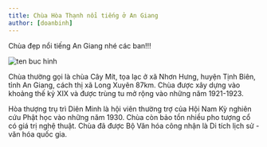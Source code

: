 ```yaml
---
title: Chùa Hòa Thạnh nổi tiếng ở An Giang
author: [doanbinh]
---
```


Chùa đẹp nổi tiếng An Giang nhé các ban!!!

![ten buc hinh](https://mytourcdn.com/upload_images/Image/dunghuynh/ph%C3%BA%20qu%E1%BB%91c/426-Chua%20Hoa%20Thanh%202006.jpg "ten buc hinh")

Chùa thường gọi là chùa Cây Mít, tọa lạc ở xã Nhơn Hưng, huyện Tịnh Biên, tỉnh An Giang, cách thị xã Long Xuyên 87km. Chùa được xây dựng vào khoảng thế kỷ XIX và được trùng tu mở rộng vào những năm 1921-1923. 

Hòa thượng trụ trì Diên Minh là hội viên thường trợ của Hội Nam Kỳ nghiên cứu Phật học vào những năm 1930. Chùa còn bảo tồn nhiều pho tượng cổ có giá trị nghệ thuật. Chùa đã được Bộ Văn hóa công nhận là Di tích lịch sử - văn hóa quốc gia.